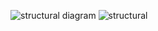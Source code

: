 ![structural diagram](https://user-images.githubusercontent.com/94169797/142723377-a37bb498-a796-49ab-bfee-812ec77cbe0e.png)
![structural](https://user-images.githubusercontent.com/94169797/142723418-c47fd1c7-8aef-4d5f-85d2-71dd4e44c74e.jpg)

